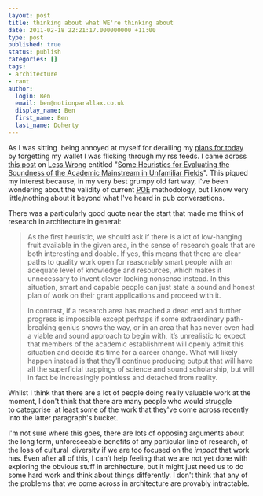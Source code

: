 ```yaml
---
layout: post
title: thinking about what WE're thinking about
date: 2011-02-18 22:21:17.000000000 +11:00
type: post
published: true
status: publish
categories: []
tags:
- architecture
- rant
author:
  login: Ben
  email: ben@notionparallax.co.uk
  display_name: Ben
  first_name: Ben
  last_name: Doherty
---
```

<p>As I was sitting  being annoyed at myself for derailing my <a title="A description of what I had planned" href="http://www.notionparallax.co.uk/wordpress/index.php/2011/02/solo-canyoning/">plans for today</a> by forgetting my wallet I was flicking through my rss feeds. I came across <a title="Some Heuristics for Evaluating the Soundness of the Academic Mainstream in Unfamiliar Fields" href="http://lesswrong.com/lw/4ba/some_heuristics_for_evaluating_the_soundness_of/">this post</a> on <a href="http://lesswrong.com">Less Wrong</a> entitled "<a href="http://lesswrong.com/lw/4ba/some_heuristics_for_evaluating_the_soundness_of/">Some Heuristics for Evaluating the Soundness of the Academic Mainstream in Unfamiliar Fields</a>". This piqued my interest because, in my very best grumpy old fart way, I've been wondering about the validity of current <acronym title="Post Occupancy Evaluation">POE</acronym> methodology, but I know very little/nothing about it beyond what I've heard in pub conversations.</p>
<p>There was a particularly good quote near the start that made me think of research in architecture in general:</p>
<blockquote><p>As the first heuristic, we should ask if there is a lot of low-hanging fruit available in the given area, in the sense of research goals that are both interesting and doable. If yes, this means that there are clear paths to quality work open for reasonably smart people with an adequate level of knowledge and resources, which makes it unnecessary to invent clever-looking nonsense instead. In this situation, smart and capable people can just state a sound and honest plan of work on their grant applications and proceed with it.</p>
<p>In contrast, if a research area has reached a dead end and further progress is impossible except perhaps if some extraordinary path-breaking genius shows the way, or in an area that has never even had a viable and sound approach to begin with, it’s unrealistic to expect that members of the academic establishment will openly admit this situation and decide it’s time for a career change. What will likely happen instead is that they’ll continue producing output that will have all the superficial trappings of science and sound scholarship, but will in fact be increasingly pointless and detached from reality.</p></blockquote>
<p>Whilst I think that there are a lot of people doing really valuable work at the moment, I don't think that there are many people who would struggle to categorise  at least some of the work that they've come across recently into the latter paragraph's bucket.</p>
<p>I'm not sure where this goes, there are lots of opposing arguments about the long term, unforeseeable benefits of any particular line of research, of the loss of cultural  diversity if we are too focused on the <em>impact </em>that work has. Even after all of this, I can't help feeling that we are not yet done with exploring the obvious stuff in architecture, but it might just need us to do some hard work and think about things differently. I don't think that any of the problems that we come across in architecture are provably intractable.</p>
